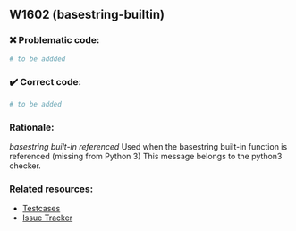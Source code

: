 ## W1602 (basestring-builtin)

### :x: Problematic code:

```python
# to be addded
```

### :heavy_check_mark: Correct code:

```python
# to be added
```

### Rationale:

 *basestring built-in referenced*
  Used when the basestring built-in function is referenced (missing from Python
  3) This message belongs to the python3 checker.



### Related resources:

- [Testcases](#)
- [Issue Tracker](https://github.com/PyCQA/pylint/issues?q=is%3Aissue+%22basestring-builtin%22+OR+%22W1602%22)

